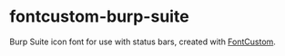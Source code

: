 # fontcustom-burp-suite

Burp Suite icon font for use with status bars, created with [FontCustom](https://github.com/FontCustom/fontcustom).
